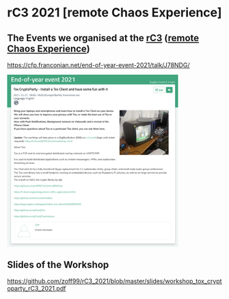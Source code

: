 # rC3 2021 [remote Chaos Experience]

## The Events we organised at the <a href="https://events.ccc.de/2021/10/13/remote-chaos-experience/#rc3-2021-en-version">rC3</a> (<a href="https://events.ccc.de/2021/10/13/remote-chaos-experience/#rc3-2021-en-version">remote Chaos Experience</a>)

https://cfp.franconian.net/end-of-year-event-2021/talk/J78NDG/

<img src="https://raw.githubusercontent.com/zoff99/rC3_2021/master/images/tox_cryptoparty_2021_img.png" align="top" width="400">

## Slides of the Workshop

https://github.com/zoff99/rC3_2021/blob/master/slides/workshop_tox_cryptoparty_rC3_2021.pdf
